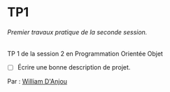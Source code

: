 # TP1
###### Premier travaux pratique de la seconde session.
TP 1 de la session 2 en Programmation Orientée Objet

- [ ] Écrire une bonne description de projet. 

Par : [William D'Anjou](http://google.ca)
